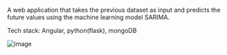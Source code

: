 A web application that takes the previous dataset as input and predicts the future values using the machine learning model SARIMA.

Tech stack: Angular, python(flask), mongoDB


![image](https://github.com/kalila-cna/Sales-forecasting-app/assets/109810137/9a28292a-78e7-44ea-af93-7ad1344b01e5)
